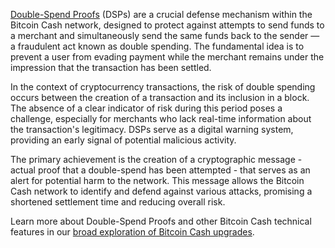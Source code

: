 [Double-Spend Proofs](https://read.cash/@TomZ/double-spend-proofs-phase-2-59b9e3fd) (DSPs) are a crucial defense mechanism within the Bitcoin Cash network, designed to protect against attempts to send funds to a merchant and simultaneously send the same funds back to the sender — a fraudulent act known as double spending. The fundamental idea is to prevent a user from evading payment while the merchant remains under the impression that the transaction has been settled.

In the context of cryptocurrency transactions, the risk of double spending occurs between the creation of a transaction and its inclusion in a block. The absence of a clear indicator of risk during this period poses a challenge, especially for merchants who lack real-time information about the transaction's legitimacy. DSPs serve as a digital warning system, providing an early signal of potential malicious activity.

The primary achievement is the creation of a cryptographic message - actual proof that a double-spend has been attempted - that serves as an alert for potential harm to the network. This message allows the Bitcoin Cash network to identify and defend against various attacks, promising a shortened settlement time and reducing overall risk.

Learn more about Double-Spend Proofs and other Bitcoin Cash technical features in our [broad exploration of Bitcoin Cash upgrades](https://bchfaq.com/what-is-the-difference-between-bitcoin-and-bitcoin-cash-part-4/#bitcoin-cash-upgrades).